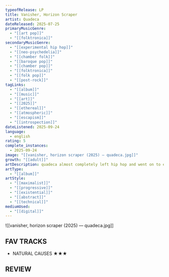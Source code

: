 ```yaml
---
typeofRelease: LP
title: Vanisher, Horizon Scraper
artist: Quadeca
dateReleased: 2025-07-25
primaryMusicGenre:
  - "[[art pop]]"
  - "[[folktronica]]"
secondaryMusicGenre:
  - "[[experimental hip hop]]"
  - "[[neo-psychedelia]]"
  - "[[chamber folk]]"
  - "[[baroque pop]]"
  - "[[chamber pop]]"
  - "[[folktronica]]"
  - "[[folk pop]]"
  - "[[post-rock]]"
tagLinks:
  - "[[album]]"
  - "[[music]]"
  - "[[art]]"
  - "[[2025]]"
  - "[[ethereal]]"
  - "[[atmospheric]]"
  - "[[escapism]]"
  - "[[introspection]]"
dateListened: 2025-09-24
language:
  - english
rating: 5
complete_instances:
  - 2025-09-24
image: "[[vanisher, horizon scraper (2025) — quadeca.jpg]]"
growth: "[[adult]]"
artDescription: quadeca almost completely left hip hop and went on to experiment more after the success of his other album (i forgot the name of)
artType:
  - "[[album]]"
artStyle:
  - "[[maximalist]]"
  - "[[progressive]]"
  - "[[existential]]"
  - "[[abstract]]"
  - "[[technical]]"
mediumUsed:
  - "[[digital]]"
---
```

![[vanisher, horizon scraper (2025) — quadeca.jpg]]
## FAV TRACKS

- NATURAL CAUSES ★★★
## REVIEW

